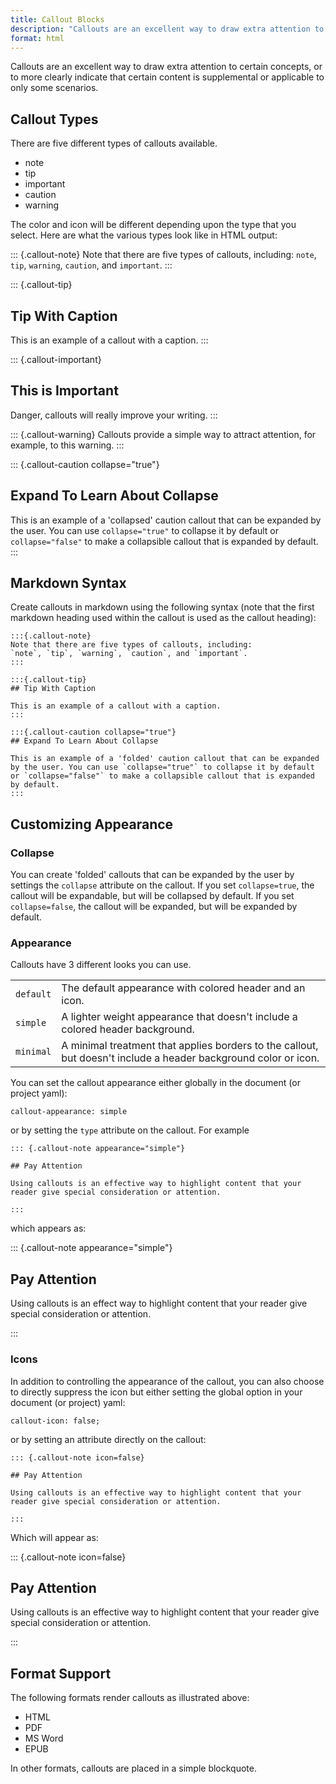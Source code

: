 ```yaml
---
title: Callout Blocks
description: "Callouts are an excellent way to draw extra attention to certain concepts, or to more clearly indicate that certain content is supplemental or applicable to only some scenarios."
format: html
---
```


Callouts are an excellent way to draw extra attention to certain concepts, or to more clearly indicate that certain content is supplemental or applicable to only some scenarios.

## Callout Types

There are five different types of callouts available.

-   note
-   tip
-   important
-   caution
-   warning

The color and icon will be different depending upon the type that you select. Here are what the various types look like in HTML output:

::: {.callout-note}
Note that there are five types of callouts, including: `note`, `tip`, `warning`, `caution`, and `important`.
:::

::: {.callout-tip}
## Tip With Caption

This is an example of a callout with a caption.
:::

::: {.callout-important}
## This is Important

Danger, callouts will really improve your writing.
:::

::: {.callout-warning}
Callouts provide a simple way to attract attention, for example, to this warning.
:::

::: {.callout-caution collapse="true"}
## Expand To Learn About Collapse

This is an example of a 'collapsed' caution callout that can be expanded by the user. You can use `collapse="true"` to collapse it by default or `collapse="false"` to make a collapsible callout that is expanded by default.
:::

## Markdown Syntax

Create callouts in markdown using the following syntax (note that the first markdown heading used within the callout is used as the callout heading):

``` {.markdown}
:::{.callout-note}
Note that there are five types of callouts, including:
`note`, `tip`, `warning`, `caution`, and `important`.
:::

:::{.callout-tip}
## Tip With Caption

This is an example of a callout with a caption.
:::

:::{.callout-caution collapse="true"}
## Expand To Learn About Collapse

This is an example of a 'folded' caution callout that can be expanded by the user. You can use `collapse="true"` to collapse it by default or `collapse="false"` to make a collapsible callout that is expanded by default.
:::
```

## Customizing Appearance

### Collapse

You can create 'folded' callouts that can be expanded by the user by settings the `collapse` attribute on the callout. If you set `collapse=true`, the callout will be expandable, but will be collapsed by default. If you set `collapse=false`, the callout will be expanded, but will be expanded by default.

### Appearance

Callouts have 3 different looks you can use.

|           |                                                                                                                 |
|-----------|-----------------------------------------------------------------------------------------------------------------|
| `default` | The default appearance with colored header and an icon.                                                         |
| `simple`  | A lighter weight appearance that doesn't include a colored header background.                                   |
| `minimal` | A minimal treatment that applies borders to the callout, but doesn't include a header background color or icon. |

You can set the callout appearance either globally in the document (or project yaml):

``` {.yaml}
callout-appearance: simple
```

or by setting the `type` attribute on the callout. For example

``` {.markdown}
::: {.callout-note appearance="simple"}

## Pay Attention

Using callouts is an effective way to highlight content that your reader give special consideration or attention.

:::
```

which appears as:

::: {.callout-note appearance="simple"}

## Pay Attention

Using callouts is an effect way to highlight content that your reader give special consideration or attention.

:::

### Icons
In addition to controlling the appearance of the callout, you can also choose to directly suppress the icon but either setting the global option in your document (or project) yaml:

```{.yaml}
callout-icon: false;
```

or by setting an attribute directly on the callout:

``` {.markdown}
::: {.callout-note icon=false}

## Pay Attention

Using callouts is an effective way to highlight content that your reader give special consideration or attention.

:::
```

Which will appear as:

::: {.callout-note icon=false}

## Pay Attention

Using callouts is an effective way to highlight content that your reader give special consideration or attention.

:::



## Format Support

The following formats render callouts as illustrated above:

-   HTML
-   PDF
-   MS Word
-   EPUB

In other formats, callouts are placed in a simple blockquote.
